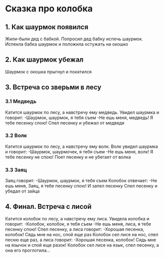 # Сказка про колобка

## 1. Как шаурмок появился
Жили-были дед с бабкой. 
Попросил дед бабку испечь шаурмок.
Испекла бабка шаурмок и положила остужать на окошко
## 2. Как шаурмок убежал
Шаурмок с окошка прыгнул и покатился
## 3. Встреча со зверьми в лесу
### 3.1 Медведь
 Катится шаурмок по лесу, а навстречу ему медведь. Увидел шаурмка и говорит: 
 -Шаурмок, шаурмок, я тебя съем
 -Не ешь меня, медведь! Я тебе песенку спою!
 Спел песенку и убежал от медведя
### 3.2 Волк
Катится шаурмок по лесу, а навстречу ему волк. Волк увидел шаурмка и говорит:
-Шаурмок, шаурмочек, я тебя съем
-Не ешь меня, волк! Я тебе песенку не спою!
Поет песенку и не убегает от волка
### 3.3 Заяц
Заяц говорит:
-Шаурмок, шаурмок, я тебя съем
Колобок отвечает: 
-Не ешь меня, Заяц, я тебе песенку спою!
И запел песенку
Спел песенку и убедал от зайца
## 4. Финал. Встреча с лисой
Катится колобок по лесу, а навстречу ему лиса. Увидела колобка и говорит:
-Колобок, колобок, я тебя съем
-Не ешь меня, лиса, я тебе песенку спою!
Спел песенку, а лиса говорит:
-Хорошая песенка, колобок! Сядь мне на нос, спой еще раз
Колобок сел лисе на нос, спел песню еще раз, а лиса говорит:
-Хорошая песенка, колобок! Сядь мне на язычок и спой еще разок!
Колобок сел лисе на язык, спел песенку, а она его проглотила... 

